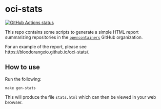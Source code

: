 # oci-stats

[![GitHub Actions status](https://github.com/bloodorangeio/oci-stats/workflows/build/badge.svg)](https://github.com/bloodorangeio/oci-stats/actions?query=workflow%3Abuild)

This repo contains some scripts to generate a simple HTML
report summarizing repositories in the
[`opencontainers`](https://github.com/opencontainers)
GitHub organization.

For an example of the report, please see
https://bloodorangeio.github.io/oci-stats/.

## How to use

Run the following:

```
make gen-stats
```

This will produce the file `stats.html` which can then
be viewed in your web browser.

